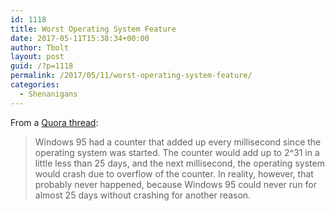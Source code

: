 ```yaml
---
id: 1118
title: Worst Operating System Feature
date: 2017-05-11T15:38:34+00:00
author: Tbolt
layout: post
guid: /?p=1118
permalink: /2017/05/11/worst-operating-system-feature/
categories:
  - Shenanigans
---
```

From a [Quora thread](https://www.quora.com/What-is-the-single-worst-feature-in-any-operating-system):

> Windows 95 had a counter that added up every millisecond since the operating system was started. The counter would add up to 2^31 in a little less than 25 days, and the next millisecond, the operating system would crash due to overflow of the counter. In reality, however, that probably never happened, because Windows 95 could never run for almost 25 days without crashing for another reason.
